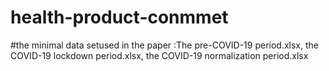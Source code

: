 # health-product-conmmet
#the minimal data setused in the paper :The pre-COVID-19 period.xlsx, the COVID-19 lockdown period.xlsx, the COVID-19 normalization period.xlsx
